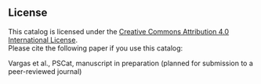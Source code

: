 ## License

This catalog is licensed under the [Creative Commons Attribution 4.0 International License](https://creativecommons.org/licenses/by/4.0/).  
Please cite the following paper if you use this catalog:

Vargas et al., PSCat, manuscript in preparation (planned for submission to a peer-reviewed journal)
